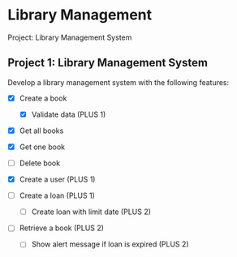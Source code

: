 # Library Management

Project: Library Management System

## Project 1: Library Management System

Develop a library management system with the following features:

* [x] Create a book

    * [x] Validate data (PLUS 1)

* [x] Get all books

* [x] Get one book

* [ ] Delete book

* [x] Create a user (PLUS 1)

* [ ] Create a loan (PLUS 1)

    * [ ] Create loan with limit date (PLUS 2)

* [ ] Retrieve a book (PLUS 2)
    * [ ] Show alert message if loan is expired (PLUS 2)